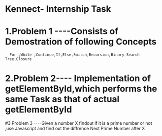 # Kennect- Internship Task
# 1.Problem 1 ----Consists of Demostration of following Concepts
      For ,While ,Continue,If,Else,Switch,Recursion,Binary Search Tree,Closure
      
# 2.Problem 2---- Implementation of getElementById,which performs the same Task  as that of actual getElementById    
  
 #3.Problem 3 ----Given a number X findout if it is a prime number or not ,use Javascript and find out the diffrence  Next Prime Number after X 
